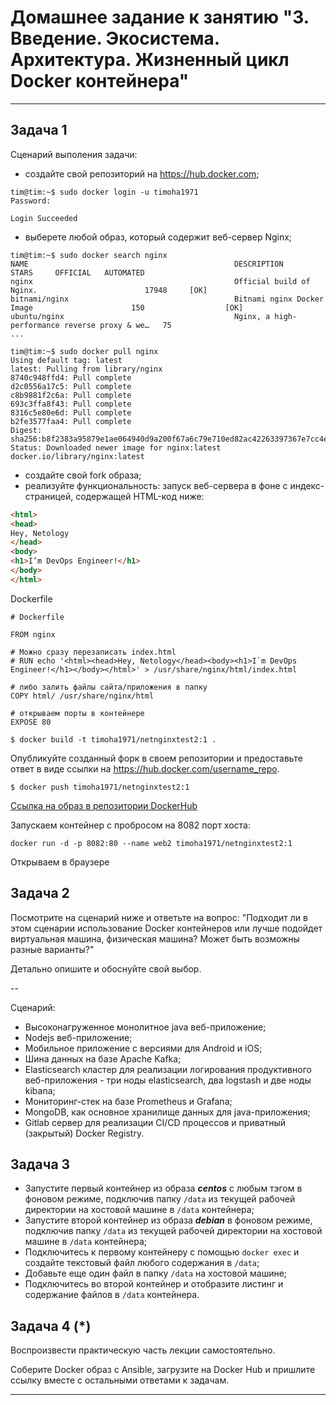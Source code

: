 # Домашнее задание к занятию "3. Введение. Экосистема. Архитектура. Жизненный цикл Docker контейнера"

---

## Задача 1

Сценарий выполения задачи:

- создайте свой репозиторий на https://hub.docker.com;
```
tim@tim:~$ sudo docker login -u timoha1971
Password: 

Login Succeeded
```

- выберете любой образ, который содержит веб-сервер Nginx;
```
tim@tim:~$ sudo docker search nginx
NAME                                              DESCRIPTION                                     STARS     OFFICIAL   AUTOMATED
nginx                                             Official build of Nginx.                        17948     [OK]                 
bitnami/nginx                                     Bitnami nginx Docker Image                      150                  [OK]
ubuntu/nginx                                      Nginx, a high-performance reverse proxy & we…   75                   
...
```
```
tim@tim:~$ sudo docker pull nginx
Using default tag: latest
latest: Pulling from library/nginx
8740c948ffd4: Pull complete 
d2c0556a17c5: Pull complete 
c8b9881f2c6a: Pull complete 
693c3ffa8f43: Pull complete 
8316c5e80e6d: Pull complete 
b2fe3577faa4: Pull complete 
Digest: sha256:b8f2383a95879e1ae064940d9a200f67a6c79e710ed82ac42263397367e7cc4e
Status: Downloaded newer image for nginx:latest
docker.io/library/nginx:latest
```

- создайте свой fork образа;
- реализуйте функциональность:
запуск веб-сервера в фоне с индекс-страницей, содержащей HTML-код ниже:
```html
<html>
<head>
Hey, Netology
</head>
<body>
<h1>I’m DevOps Engineer!</h1>
</body>
</html>
```

Dockerfile
```
# Dockerfile

FROM nginx

# Можно сразу перезаписать index.html
# RUN echo '<html><head>Hey, Netology</head><body><h1>I`m DevOps Engineer!</h1></body></html>' > /usr/share/nginx/html/index.html

# либо залить файлы сайта/приложения в папку
COPY html/ /usr/share/nginx/html

# открываем порты в контейнере
EXPOSE 80
```
```
$ docker build -t timoha1971/netnginxtest2:1 .
```

Опубликуйте созданный форк в своем репозитории и предоставьте ответ в виде ссылки на https://hub.docker.com/username_repo.
```
$ docker push timoha1971/netnginxtest2:1 
```

[Ссылка на образ в репозитории DockerHub](https://hub.docker.com/layers/timoha1971/netnginxtest2/1/images/sha256-b0ad8eba353df232d5ee254c971f3620977de984cb0329c59814e919ffa599d8?context=repo)


Запускаем контейнер с пробросом на 8082 порт хоста:
```
docker run -d -p 8082:80 --name web2 timoha1971/netnginxtest2:1
```

Открываем в браузере



## Задача 2

Посмотрите на сценарий ниже и ответьте на вопрос:
"Подходит ли в этом сценарии использование Docker контейнеров или лучше подойдет виртуальная машина, физическая машина? Может быть возможны разные варианты?"

Детально опишите и обоснуйте свой выбор.

--

Сценарий:

- Высоконагруженное монолитное java веб-приложение;
- Nodejs веб-приложение;
- Мобильное приложение c версиями для Android и iOS;
- Шина данных на базе Apache Kafka;
- Elasticsearch кластер для реализации логирования продуктивного веб-приложения - три ноды elasticsearch, два logstash и две ноды kibana;
- Мониторинг-стек на базе Prometheus и Grafana;
- MongoDB, как основное хранилище данных для java-приложения;
- Gitlab сервер для реализации CI/CD процессов и приватный (закрытый) Docker Registry.

## Задача 3

- Запустите первый контейнер из образа ***centos*** c любым тэгом в фоновом режиме, подключив папку ```/data``` из текущей рабочей директории на хостовой машине в ```/data``` контейнера;
- Запустите второй контейнер из образа ***debian*** в фоновом режиме, подключив папку ```/data``` из текущей рабочей директории на хостовой машине в ```/data``` контейнера;
- Подключитесь к первому контейнеру с помощью ```docker exec``` и создайте текстовый файл любого содержания в ```/data```;
- Добавьте еще один файл в папку ```/data``` на хостовой машине;
- Подключитесь во второй контейнер и отобразите листинг и содержание файлов в ```/data``` контейнера.

## Задача 4 (*)

Воспроизвести практическую часть лекции самостоятельно.

Соберите Docker образ с Ansible, загрузите на Docker Hub и пришлите ссылку вместе с остальными ответами к задачам.


---